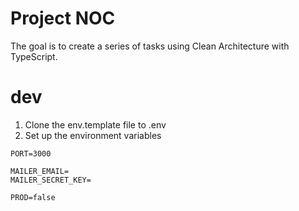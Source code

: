 # Project NOC

The goal is to create a series of tasks using Clean Architecture with TypeScript.

# dev
1. Clone the env.template file to .env
2. Set up the environment variables
```
PORT=3000

MAILER_EMAIL=
MAILER_SECRET_KEY=

PROD=false
```